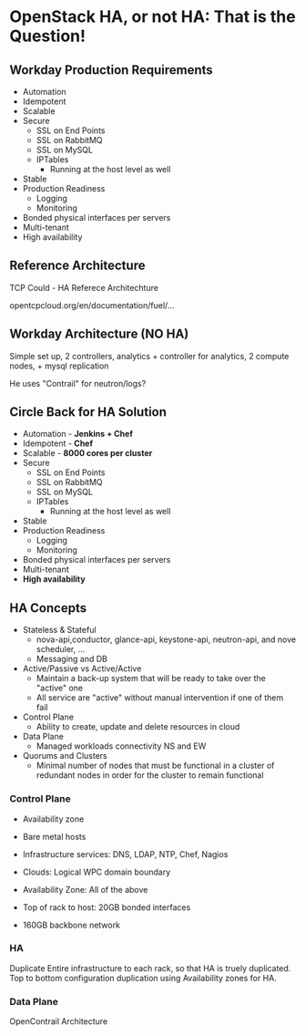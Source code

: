 # OpenStack HA, or not HA: That is the Question!

## Workday Production Requirements

* Automation
* Idempotent
* Scalable
* Secure
	* SSL on End Points
	* SSL on RabbitMQ
	* SSL on MySQL
	* IPTables
		* Running at the host level as well
* Stable
* Production Readiness
	* Logging
	* Monitoring
* Bonded physical interfaces per servers
* Multi-tenant
* High availability

## Reference Architecture

TCP Could - HA Referece Architechture

opentcpcloud.org/en/documentation/fuel/...

## Workday Architecture (NO HA)

Simple set up, 2 controllers, analytics + controller for analytics, 2 compute nodes, + mysql replication

He uses "Contrail" for neutron/logs?

## Circle Back for HA Solution

* Automation - **Jenkins + Chef**
* Idempotent - **Chef**
* Scalable - **8000 cores per cluster**
* Secure
	* SSL on End Points
	* SSL on RabbitMQ
	* SSL on MySQL
	* IPTables
		* Running at the host level as well
* Stable
* Production Readiness
	* Logging
	* Monitoring
* Bonded physical interfaces per servers
* Multi-tenant
* **High availability**

## HA Concepts

* Stateless & Stateful
	* nova-api,conductor, glance-api, keystone-api, neutron-api, and nove scheduler, ...
	* Messaging and DB
* Active/Passive vs Active/Active
	* Maintain a back-up system that will be ready to take over the "active" one
	* All service are "active" without manual intervention if one of them fail
* Control Plane
	* Ability to create, update and delete resources in cloud
* Data Plane
	* Managed workloads connectivity NS and EW
* Quorums and Clusters
	* Minimal number of nodes that must be functional in a cluster of redundant nodes in order for the cluster to remain functional

### Control Plane
* Availability zone
* Bare metal hosts
* Infrastructure services: DNS, LDAP, NTP, Chef, Nagios
* Clouds: Logical WPC domain boundary
* Availability Zone: All of the above


* Top of rack to host: 20GB bonded interfaces
* 160GB backbone network


### HA
Duplicate Entire infrastructure to each rack, so that HA is truely duplicated.  Top to bottom configuration duplication using Availability zones for HA.

### Data Plane
OpenContrail Architecture